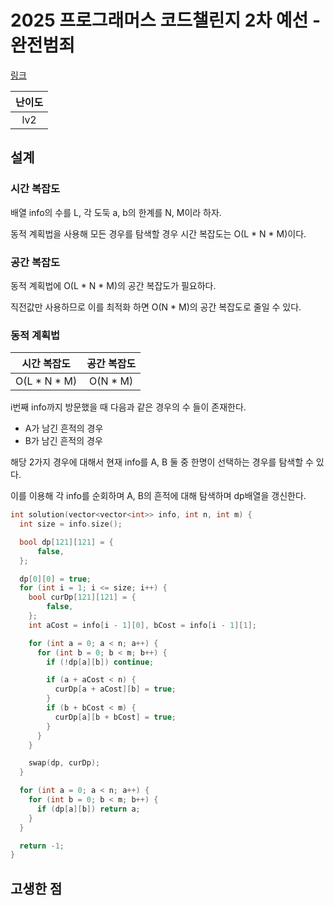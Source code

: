 # 2025 프로그래머스 코드챌린지 2차 예선 - 완전범죄

[링크](https://school.programmers.co.kr/learn/courses/30/lessons/389480)

| 난이도 |
| :----: |
|  lv2   |

## 설계

### 시간 복잡도

배열 info의 수를 L, 각 도둑 a, b의 한계를 N, M이라 하자.

동적 계획법을 사용해 모든 경우를 탐색할 경우 시간 복잡도는 O(L \* N \* M)이다.

### 공간 복잡도

동적 계획법에 O(L \* N \* M)의 공간 복잡도가 필요하다.

직전값만 사용하므로 이를 최적화 하면 O(N \* M)의 공간 복잡도로 줄일 수 있다.

### 동적 계획법

|  시간 복잡도   | 공간 복잡도 |
| :------------: | :---------: |
| O(L \* N \* M) |  O(N \* M)  |

i번째 info까지 방문했을 때 다음과 같은 경우의 수 들이 존재한다.

- A가 남긴 흔적의 경우
- B가 남긴 흔적의 경우

해당 2가지 경우에 대해서 현재 info를 A, B 둘 중 한명이 선택하는 경우를 탐색할 수 있다.

이를 이용해 각 info를 순회하며 A, B의 흔적에 대해 탐색하며 dp배열을 갱신한다.

```cpp
int solution(vector<vector<int>> info, int n, int m) {
  int size = info.size();

  bool dp[121][121] = {
      false,
  };

  dp[0][0] = true;
  for (int i = 1; i <= size; i++) {
    bool curDp[121][121] = {
        false,
    };
    int aCost = info[i - 1][0], bCost = info[i - 1][1];

    for (int a = 0; a < n; a++) {
      for (int b = 0; b < m; b++) {
        if (!dp[a][b]) continue;

        if (a + aCost < n) {
          curDp[a + aCost][b] = true;
        }
        if (b + bCost < m) {
          curDp[a][b + bCost] = true;
        }
      }
    }

    swap(dp, curDp);
  }

  for (int a = 0; a < n; a++) {
    for (int b = 0; b < m; b++) {
      if (dp[a][b]) return a;
    }
  }

  return -1;
}
```

## 고생한 점
